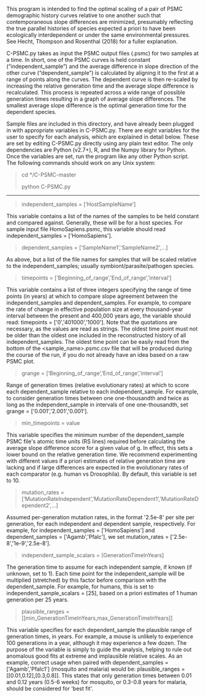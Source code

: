 This program is intended to find the optimal scaling of a pair of PSMC demographic history curves relative to one another such that contemporaneous slope differences are minimized, presumably reflecting the true parallel histories of species expected a priori to have been ecologically interdependent or under the same environmental pressures. See Hecht, Thompson and Rosenthal (2018) for a fuller explanation.

C-PSMC.py takes as input the PSMC output files (.psmc) for two samples at a time. In short, one of the PSMC curves is held constant (“independent_sample”) and the average difference in slope direction of the other curve (“dependent_sample”) is calculated by aligning it to the first at a range of points along the curves. The dependent curve is then re-scaled by increasing the relative generation time and the average slope difference is recalculated. This process is repeated across a wide range of possible generation times resulting in a graph of average slope differences. The smallest average slope difference is the optimal generation time for the dependent species.

Sample files are included in this directory, and have already been plugged in with appropriate variables in C-PSMC.py. There are eight variables for the user to specify for each analysis, which are explained in detail below. These are set by editing C-PSMC.py directly using any plain text editor. The only dependencies are Python (v2.7+), R, and the Numpy library for Python. Once the variables are set, run the program like any other Python script. The following commands should work on any Unix system:

> cd */C-PSMC-master
>
> python C-PSMC.py

______________________________________


> independent_samples = [‘HostSampleName’]  

This variable contains a list of the names of the samples to be held constant and compared against. Generally, these will be for a host species. For sample input file HomoSapiens.psmc, this variable should read independent_samples = ['HomoSapiens'].


> dependent_samples = [‘SampleName1’,’SampleName2’,…]  

As above, but a list of the file names for samples that will be scaled relative to the independent_samples; usually symbiont/parasite/pathogen species.


> timepoints = [‘Beginning_of_range’,’End_of_range’,’interval’]  

This variable contains a list of three integers specifying the range of time points (in years) at which to compare slope agreement between the independent_samples and dependent_samples. For example, to compare the rate of change in effective population size at every thousand-year interval between the present and 400,000 years ago, the variable should read: timepoints = ['0','401000','1000']. Note that the quotations are necessary, as the values are read as strings. The oldest time point must not be older than the oldest one included in the reconstructed history of all independent_samples. The oldest time point can be easily read from the bottom of the <sample_name>.psmc.csv file that will be produced during the course of the run, if you do not already have an idea based on a raw PSMC plot. 



> grange = [‘Beginning_of_range’,’End_of_range’,’interval’]  

Range of generation times (relative evolutionary rates) at which to score each dependent_sample relative to each independent_sample. For example, to consider generation times between one one-thousandth and twice as long as the independent_sample in intervals of one one-thousandth, set grange = ['0.001','2.001','0.001'].



> min_timepoints = value  

This variable specifies the minimum number of the dependent_sample PSMC file's atomic time units (RS lines) required before calculating the average slope difference score for a given value of g. In effect, this sets a lower bound on the relative generation time. We recommend experimenting with different values if a priori estimates of relative generation time are lacking and if large differences are expected in the evolutionary rates of each comparator (e.g. human vs Drosophila). By default, this variable is set to 10.



> mutation_rates = [‘MutationRateIndependent’,’MutationRateDependent1’,’MutationRateDependent2’,…]  

Assumed per-generation mutation rates, in the format '2.5e-8' per site per generation, for each independent and dependent sample, respectively. For example, for independent_samples = ['HomoSapiens'] and dependent_samples = ['Agamb','Pfalc'], we set mutation_rates = ['2.5e-8','1e-9','2.5e-8']. 



> independent_sample_scalars = [GenerationTimeInYears]  

The generation time to assume for each independent sample, if known (if unknown, set to 1). Each time point for the independent_sample will be multiplied (stretched) by this factor before comparison with the dependent_sample. For example, for humans, this is set to independent_sample_scalars = [25], based on a priori estimates of 1 human generation per 25 years.



> plausible_ranges = [[min_GenerationTimeInYears,max_GenerationTimeInYears]]  

This variable specifies for each dependent_sample the plausible range of generation times, in years. For example, a mouse is unlikely to experience 100 generations in a year, although it may experience a few dozen. The purpose of the variable is simply to guide the analysis, helping to rule out anomalous good fits at extreme and implausible relative scales. As an example, correct usage when paired with dependent_samples = ['Agamb','Pfalc1'] (mosquito and malaria) would be: plausible_ranges = [[0.01,0.12],[0.3,0.8]]. This states that only generation times between 0.01 and 0.12 years (0.5-6 weeks) for mosquito, or 0.3-0.8 years for malaria, should be considered for 'best fit'.













